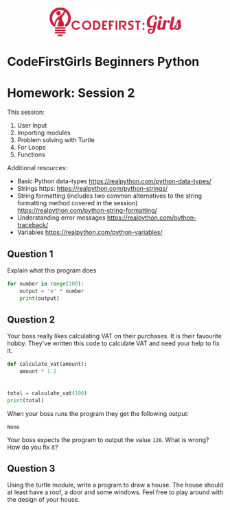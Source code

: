 <p align="center">
  <img src="logo.png">
</p>


# CodeFirstGirls Beginners Python

# Homework: Session 2

This session:

1. User Input
1. Importing modules
1. Problem solving with Turtle
1. For Loops
1. Functions

Additional resources:

- Basic Python data-types <https://realpython.com/python-data-types/>
- Strings https: <https://realpython.com/python-strings/>
- String formatting (includes two common alternatives to the string formatting method covered in the session) <https://realpython.com/python-string-formatting/>
- Understanding error messages <https://realpython.com/python-traceback/>
- Variables <https://realpython.com/python-variables/>


## Question 1

Explain what this program does

```python
for number in range(100):
    output = 'o' * number
	print(output)
```

## Question 2

Your boss really likes calculating VAT on their purchases. It is their favourite hobby. They've written this code to calculate VAT and need your help to fix it.

```python
def calculate_vat(amount):
    amount * 1.2


total = calculate_vat(100)
print(total)
```  

When your boss runs the program they get the following output:

```
None
```

Your boss expects the program to output the value `120`. What is wrong? How do you fix it?


## Question 3

Using the turtle module, write a program to draw a house. The house should at least have a roof, a door and some windows. Feel free to play around with the design of your house. 
